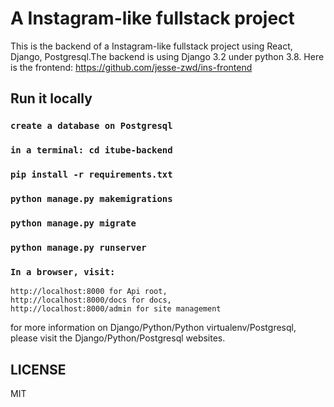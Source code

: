 # A Instagram-like fullstack project

This is the backend of a Instagram-like fullstack project using React, Django, Postgresql.The backend is using Django 3.2 under python 3.8. Here is the frontend: https://github.com/jesse-zwd/ins-frontend

## Run it locally

### `create a database on Postgresql`

### `in a terminal: cd itube-backend`

### `pip install -r requirements.txt`

### `python manage.py makemigrations`

### `python manage.py migrate`

### `python manage.py runserver`

### `In a browser, visit:`

    http://localhost:8000 for Api root,
    http://localhost:8000/docs for docs,
    http://localhost:8000/admin for site management

for more information on Django/Python/Python virtualenv/Postgresql, please visit
the Django/Python/Postgresql websites.

## LICENSE

MIT
